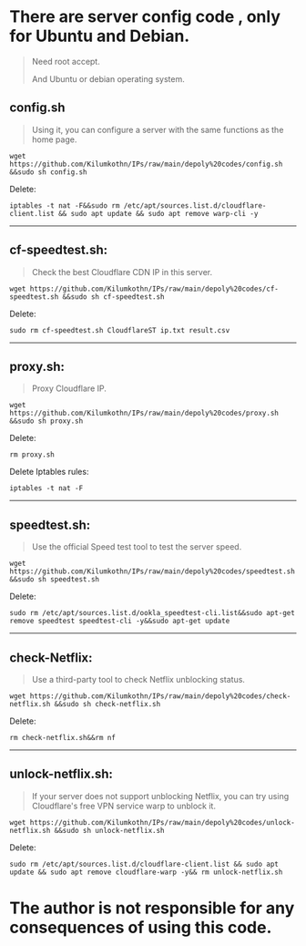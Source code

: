 # There are server config code , only for Ubuntu and Debian.

> Need root accept.
>
> And Ubuntu or debian operating system.

## config.sh

> Using it, you can configure a server with the same functions as the home page.

```
wget https://github.com/Kilumkothn/IPs/raw/main/depoly%20codes/config.sh &&sudo sh config.sh
```

Delete:
```
iptables -t nat -F&&sudo rm /etc/apt/sources.list.d/cloudflare-client.list && sudo apt update && sudo apt remove warp-cli -y
```

------

## cf-speedtest.sh:

> Check the best Cloudflare CDN IP in this server.

```
wget https://github.com/Kilumkothn/IPs/raw/main/depoly%20codes/cf-speedtest.sh &&sudo sh cf-speedtest.sh
```

Delete:

```
sudo rm cf-speedtest.sh CloudflareST ip.txt result.csv
```

------

## proxy.sh:

> Proxy Cloudflare IP.

```
wget https://github.com/Kilumkothn/IPs/raw/main/depoly%20codes/proxy.sh &&sudo sh proxy.sh
```

Delete:

```
rm proxy.sh
```

Delete Iptables rules:

```
iptables -t nat -F
```

------

## speedtest.sh:

> Use the official Speed test tool to test the server speed.

```
wget https://github.com/Kilumkothn/IPs/raw/main/depoly%20codes/speedtest.sh &&sudo sh speedtest.sh
```

Delete:

```
sudo rm /etc/apt/sources.list.d/ookla_speedtest-cli.list&&sudo apt-get remove speedtest speedtest-cli -y&&sudo apt-get update
```

------

## check-Netflix:

> Use a third-party tool to check Netflix unblocking status.

```
wget https://github.com/Kilumkothn/IPs/raw/main/depoly%20codes/check-netflix.sh &&sudo sh check-netflix.sh
```

Delete:

```
rm check-netflix.sh&&rm nf
```

------

## unlock-netflix.sh:

> If your server does not support unblocking Netflix, you can try using Cloudflare's free VPN service warp to unblock it.

```
wget https://github.com/Kilumkothn/IPs/raw/main/depoly%20codes/unlock-netflix.sh &&sudo sh unlock-netflix.sh
```

Delete:

```
sudo rm /etc/apt/sources.list.d/cloudflare-client.list && sudo apt update && sudo apt remove cloudflare-warp -y&& rm unlock-netflix.sh
```



# The author is not responsible for any consequences of using this code.
